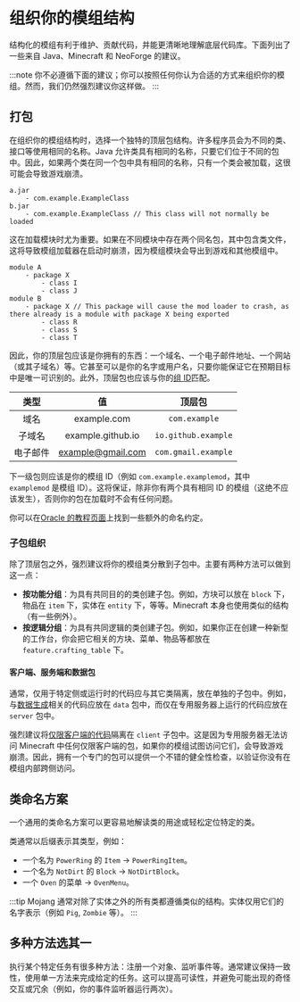 # 组织你的模组结构

结构化的模组有利于维护、贡献代码，并能更清晰地理解底层代码库。下面列出了一些来自 Java、Minecraft 和 NeoForge 的建议。

:::note
你不必遵循下面的建议；你可以按照任何你认为合适的方式来组织你的模组。然而，我们仍然强烈建议你这样做。
:::

## 打包

在组织你的模组结构时，选择一个独特的顶层包结构。许多程序员会为不同的类、接口等使用相同的名称。Java 允许类具有相同的名称，只要它们位于不同的包中。因此，如果两个类在同一个包中具有相同的名称，只有一个类会被加载，这很可能会导致游戏崩溃。

```
a.jar
    - com.example.ExampleClass
b.jar
    - com.example.ExampleClass // This class will not normally be loaded
```

这在加载模块时尤为重要。如果在不同模块中存在两个同名包，其中包含类文件，这将导致模组加载器在启动时崩溃，因为模组模块会导出到游戏和其他模组中。

```
module A
    - package X
        - class I
        - class J
module B
    - package X // This package will cause the mod loader to crash, as there already is a module with package X being exported
        - class R
        - class S
        - class T
```

因此，你的顶层包应该是你拥有的东西：一个域名、一个电子邮件地址、一个网站（或其子域名）等。它甚至可以是你的名字或用户名，只要你能保证它在预期目标中是唯一可识别的。此外，顶层包也应该与你的[组 ID][group]匹配。

| 类型 | 值 | 顶层包 |
|:---:|:---:|:---:|
| 域名 | example.com | `com.example` |
| 子域名 | example.github.io | `io.github.example` |
| 电子邮件 | example@gmail.com | `com.gmail.example` |

下一级包则应该是你的模组 ID（例如 `com.example.examplemod`，其中 `examplemod` 是模组 ID）。这将保证，除非你有两个具有相同 ID 的模组（这绝不应该发生），否则你的包在加载时不会有任何问题。

你可以在[Oracle 的教程页面][naming]上找到一些额外的命名约定。

### 子包组织

除了顶层包之外，强烈建议将你的模组类分散到子包中。主要有两种方法可以做到这一点：

- **按功能分组**：为具有共同目的的类创建子包。例如，方块可以放在 `block` 下，物品在 `item` 下，实体在 `entity` 下，等等。Minecraft 本身也使用类似的结构（有一些例外）。
- **按逻辑分组**：为具有共同逻辑的类创建子包。例如，如果你正在创建一种新型的工作台，你会把它相关的方块、菜单、物品等都放在 `feature.crafting_table` 下。

#### 客户端、服务端和数据包

通常，仅用于特定侧或运行时的代码应与其它类隔离，放在单独的子包中。例如，与[数据生成][datagen]相关的代码应放在 `data` 包中，而仅在专用服务器上运行的代码应放在 `server` 包中。

强烈建议将[仅限客户端的代码][sides]隔离在 `client` 子包中。这是因为专用服务器无法访问 Minecraft 中任何仅限客户端的包，如果你的模组试图访问它们，会导致游戏崩溃。因此，拥有一个专门的包可以提供一个不错的健全性检查，以验证你没有在模组内部跨侧访问。

## 类命名方案

一个通用的类命名方案可以更容易地解读类的用途或轻松定位特定的类。

类通常以后缀表示其类型，例如：

- 一个名为 `PowerRing` 的 `Item` -> `PowerRingItem`。
- 一个名为 `NotDirt` 的 `Block` -> `NotDirtBlock`。
- 一个 `Oven` 的菜单 -> `OvenMenu`。

:::tip
Mojang 通常对除了实体之外的所有类都遵循类似的结构。实体仅用它们的名字表示（例如 `Pig`, `Zombie` 等）。
:::

## 多种方法选其一

执行某个特定任务有很多种方法：注册一个对象、监听事件等。通常建议保持一致性，使用单一方法来完成给定的任务。这可以提高可读性，并避免可能出现的奇怪交互或冗余（例如，你的事件监听器运行两次）。

[group]: modfiles.md#组-id
[naming]: https://docs.oracle.com/javase/tutorial/java/package/namingpkgs.html
[datagen]: ../resources/index.md#data-generation
[sides]: ../concepts/sides.md